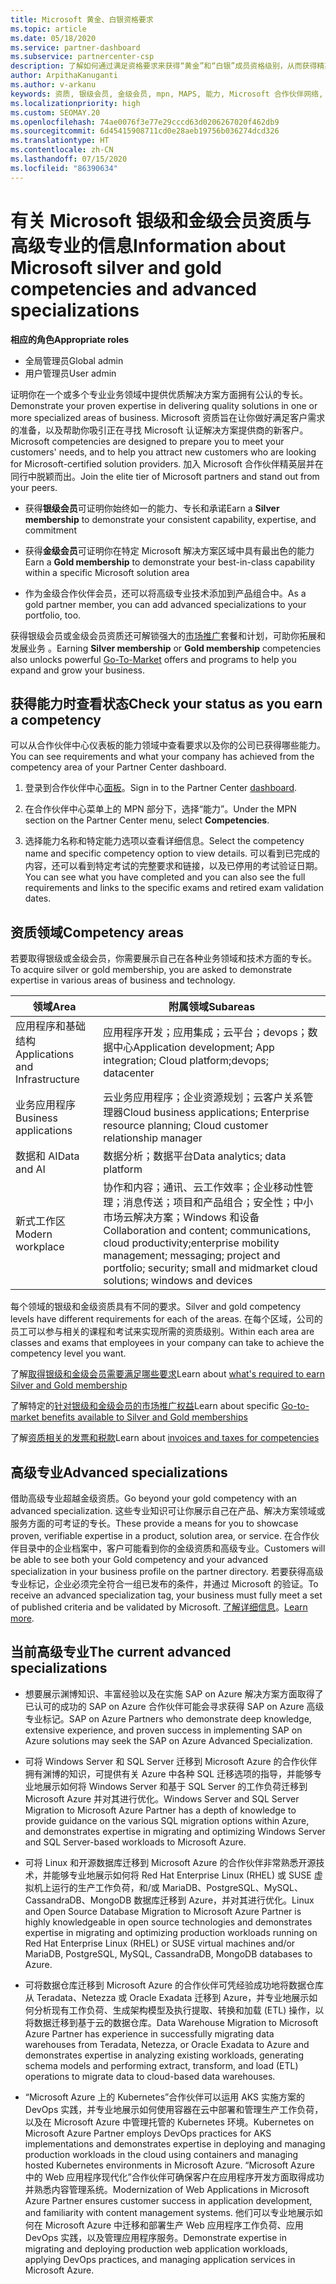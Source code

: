 ```yaml
---
title: Microsoft 黄金、白银资格要求
ms.topic: article
ms.date: 05/18/2020
ms.service: partner-dashboard
ms.subservice: partnercenter-csp
description: 了解如何通过满足资格要求来获得“黄金”和“白银”成员资格级别，从而获得精英 Microsoft 合作伙伴状态并吸引新客户。
author: ArpithaKanuganti
ms.author: v-arkanu
keywords: 资质, 银级会员, 金级会员, mpn, MAPS, 能力, Microsoft 合作伙伴网络, 网络会员, 高级专业
ms.localizationpriority: high
ms.custom: SEOMAY.20
ms.openlocfilehash: 74ae0076f3e77e29cccd63d0206267020f462db9
ms.sourcegitcommit: 6d45415908711cd0e28aeb19756b036274dcd326
ms.translationtype: HT
ms.contentlocale: zh-CN
ms.lasthandoff: 07/15/2020
ms.locfileid: "86390634"
---
```

# <a name="information-about-microsoft-silver-and-gold-competencies-and-advanced-specializations"></a><span data-ttu-id="c7fb2-104">有关 Microsoft 银级和金级会员资质与高级专业的信息</span><span class="sxs-lookup"><span data-stu-id="c7fb2-104">Information about Microsoft silver and gold competencies and advanced specializations</span></span>

<span data-ttu-id="c7fb2-105">**相应的角色**</span><span class="sxs-lookup"><span data-stu-id="c7fb2-105">**Appropriate roles**</span></span>
- <span data-ttu-id="c7fb2-106">全局管理员</span><span class="sxs-lookup"><span data-stu-id="c7fb2-106">Global admin</span></span>
- <span data-ttu-id="c7fb2-107">用户管理员</span><span class="sxs-lookup"><span data-stu-id="c7fb2-107">User admin</span></span>

<span data-ttu-id="c7fb2-108">证明你在一个或多个专业业务领域中提供优质解决方案方面拥有公认的专长。</span><span class="sxs-lookup"><span data-stu-id="c7fb2-108">Demonstrate your proven expertise in delivering quality solutions in one or more specialized areas of business.</span></span> <span data-ttu-id="c7fb2-109">Microsoft 资质旨在让你做好满足客户需求的准备，以及帮助你吸引正在寻找 Microsoft 认证解决方案提供商的新客户。</span><span class="sxs-lookup"><span data-stu-id="c7fb2-109">Microsoft competencies are designed to prepare you to meet your customers' needs, and to help you attract new customers who are looking for Microsoft-certified solution providers.</span></span> <span data-ttu-id="c7fb2-110">加入 Microsoft 合作伙伴精英层并在同行中脱颖而出。</span><span class="sxs-lookup"><span data-stu-id="c7fb2-110">Join the elite tier of Microsoft partners and stand out from your peers.</span></span>

- <span data-ttu-id="c7fb2-111">获得**银级会员**可证明你始终如一的能力、专长和承诺</span><span class="sxs-lookup"><span data-stu-id="c7fb2-111">Earn a **Silver membership** to demonstrate your consistent capability, expertise, and commitment</span></span>

- <span data-ttu-id="c7fb2-112">获得**金级会员**可证明你在特定 Microsoft 解决方案区域中具有最出色的能力</span><span class="sxs-lookup"><span data-stu-id="c7fb2-112">Earn a **Gold membership** to demonstrate your best-in-class capability within a specific Microsoft solution area</span></span>

- <span data-ttu-id="c7fb2-113">作为金级合作伙伴会员，还可以将高级专业技术添加到产品组合中。</span><span class="sxs-lookup"><span data-stu-id="c7fb2-113">As a gold partner member, you can add advanced specializations to your portfolio, too.</span></span>

<span data-ttu-id="c7fb2-114">获得银级会员或金级会员资质还可解锁强大的[市场推广](mpn-learn-about-go-to-market-benefits.md)套餐和计划，可助你拓展和发展业务 。</span><span class="sxs-lookup"><span data-stu-id="c7fb2-114">Earning **Silver membership** or **Gold membership** competencies also unlocks powerful [Go-To-Market](mpn-learn-about-go-to-market-benefits.md) offers and programs to help you expand and grow your business.</span></span>

## <a name="check-your-status-as-you-earn-a-competency"></a><span data-ttu-id="c7fb2-115">获得能力时查看状态</span><span class="sxs-lookup"><span data-stu-id="c7fb2-115">Check your status as you earn a competency</span></span>

<span data-ttu-id="c7fb2-116">可以从合作伙伴中心仪表板的能力领域中查看要求以及你的公司已获得哪些能力。</span><span class="sxs-lookup"><span data-stu-id="c7fb2-116">You can see requirements and what your company has achieved from the competency area of your Partner Center dashboard.</span></span>

1. <span data-ttu-id="c7fb2-117">登录到合作伙伴中心[面板](https://partner.microsoft.com/dashboard/home)。</span><span class="sxs-lookup"><span data-stu-id="c7fb2-117">Sign in to the Partner Center [dashboard](https://partner.microsoft.com/dashboard/home).</span></span>

2. <span data-ttu-id="c7fb2-118">在合作伙伴中心菜单上的 MPN 部分下，选择“能力”。</span><span class="sxs-lookup"><span data-stu-id="c7fb2-118">Under the MPN section on the Partner Center menu, select **Competencies**.</span></span> 

3. <span data-ttu-id="c7fb2-119">选择能力名称和特定能力选项以查看详细信息。</span><span class="sxs-lookup"><span data-stu-id="c7fb2-119">Select the competency name and specific competency option to view details.</span></span> <span data-ttu-id="c7fb2-120">可以看到已完成的内容，还可以看到特定考试的完整要求和链接，以及已停用的考试验证日期。</span><span class="sxs-lookup"><span data-stu-id="c7fb2-120">You can see what you have completed and you can also see the full requirements and links to the specific exams and retired exam validation dates.</span></span>

## <a name="competency-areas"></a><span data-ttu-id="c7fb2-121">资质领域</span><span class="sxs-lookup"><span data-stu-id="c7fb2-121">Competency areas</span></span>

<span data-ttu-id="c7fb2-122">若要取得银级或金级会员，你需要展示自己在各种业务领域和技术方面的专长。</span><span class="sxs-lookup"><span data-stu-id="c7fb2-122">To acquire silver or gold membership, you are asked to demonstrate expertise in various areas of business and technology.</span></span>

|<span data-ttu-id="c7fb2-123">**领域**</span><span class="sxs-lookup"><span data-stu-id="c7fb2-123">**Area**</span></span>            |<span data-ttu-id="c7fb2-124">**附属领域**</span><span class="sxs-lookup"><span data-stu-id="c7fb2-124">**Subareas**</span></span>                    |
|--------------------|--------------------------------|
|<span data-ttu-id="c7fb2-125">应用程序和基础结构</span><span class="sxs-lookup"><span data-stu-id="c7fb2-125">Applications and Infrastructure</span></span>|<span data-ttu-id="c7fb2-126">应用程序开发；应用集成；云平台；devops；数据中心</span><span class="sxs-lookup"><span data-stu-id="c7fb2-126">Application development; App integration; Cloud platform;devops; datacenter</span></span>|
|<span data-ttu-id="c7fb2-127">业务应用程序</span><span class="sxs-lookup"><span data-stu-id="c7fb2-127">Business applications</span></span> |<span data-ttu-id="c7fb2-128">云业务应用程序；企业资源规划；云客户关系管理器</span><span class="sxs-lookup"><span data-stu-id="c7fb2-128">Cloud business applications; Enterprise resource planning; Cloud customer relationship manager</span></span>|
|<span data-ttu-id="c7fb2-129">数据和 AI</span><span class="sxs-lookup"><span data-stu-id="c7fb2-129">Data and AI</span></span>|<span data-ttu-id="c7fb2-130">数据分析；数据平台</span><span class="sxs-lookup"><span data-stu-id="c7fb2-130">Data analytics; data platform</span></span>|
|<span data-ttu-id="c7fb2-131">新式工作区</span><span class="sxs-lookup"><span data-stu-id="c7fb2-131">Modern workplace</span></span>| <span data-ttu-id="c7fb2-132">协作和内容；通讯、云工作效率；企业移动性管理；消息传送；项目和产品组合；安全性；中小市场云解决方案；Windows 和设备</span><span class="sxs-lookup"><span data-stu-id="c7fb2-132">Collaboration and content; communications, cloud productivity;enterprise mobility management; messaging; project and portfolio; security; small and midmarket cloud solutions; windows and devices</span></span>|

<span data-ttu-id="c7fb2-133">每个领域的银级和金级资质具有不同的要求。</span><span class="sxs-lookup"><span data-stu-id="c7fb2-133">Silver and gold competency levels have different requirements for each of the areas.</span></span> <span data-ttu-id="c7fb2-134">在每个区域，公司的员工可以参与相关的课程和考试来实现所需的资质级别。</span><span class="sxs-lookup"><span data-stu-id="c7fb2-134">Within each area are classes and exams that employees in your company can take to achieve the competency level you want.</span></span>


<span data-ttu-id="c7fb2-135">了解[取得银级和金级会员需要满足哪些要求](https://partner.microsoft.com/membership/competencies)</span><span class="sxs-lookup"><span data-stu-id="c7fb2-135">Learn about [what's required to earn Silver and Gold membership](https://partner.microsoft.com/membership/competencies)</span></span>

<span data-ttu-id="c7fb2-136">了解特定的[针对银级和金级会员的市场推广权益](mpn-learn-about-go-to-market-benefits.md)</span><span class="sxs-lookup"><span data-stu-id="c7fb2-136">Learn about specific [Go-to-market benefits available to Silver and Gold memberships](mpn-learn-about-go-to-market-benefits.md)</span></span> 

<span data-ttu-id="c7fb2-137">了解[资质相关的发票和税款](mpn-view-print-maps-invoice.md)</span><span class="sxs-lookup"><span data-stu-id="c7fb2-137">Learn about [invoices and taxes for competencies](mpn-view-print-maps-invoice.md)</span></span>

## <a name="advanced-specializations"></a><span data-ttu-id="c7fb2-138">高级专业</span><span class="sxs-lookup"><span data-stu-id="c7fb2-138">Advanced specializations</span></span>

<span data-ttu-id="c7fb2-139">借助高级专业超越金级资质。</span><span class="sxs-lookup"><span data-stu-id="c7fb2-139">Go beyond your gold competency with an advanced specialization.</span></span> <span data-ttu-id="c7fb2-140">这些专业知识可让你展示自己在产品、解决方案领域或服务方面的可考证的专长。</span><span class="sxs-lookup"><span data-stu-id="c7fb2-140">These provide a means for you to showcase proven, verifiable expertise in a product, solution area, or service.</span></span> <span data-ttu-id="c7fb2-141">在合作伙伴目录中的企业档案中，客户可能看到你的金级资质和高级专业。</span><span class="sxs-lookup"><span data-stu-id="c7fb2-141">Customers will be able to see both your Gold competency and your advanced specialization in your business profile on the partner directory.</span></span> <span data-ttu-id="c7fb2-142">若要获得高级专业标记，企业必须完全符合一组已发布的条件，并通过 Microsoft 的验证。</span><span class="sxs-lookup"><span data-stu-id="c7fb2-142">To receive an advanced specialization tag, your business must fully meet a set of published criteria and be validated by Microsoft.</span></span> <span data-ttu-id="c7fb2-143">[了解详细信息](https://partner.microsoft.com/membership/competencies#tab-content-2)。</span><span class="sxs-lookup"><span data-stu-id="c7fb2-143">[Learn more](https://partner.microsoft.com/membership/competencies#tab-content-2).</span></span> 

## <a name="the-current-advanced-specializations"></a><span data-ttu-id="c7fb2-144">当前高级专业</span><span class="sxs-lookup"><span data-stu-id="c7fb2-144">The current advanced specializations</span></span>

- <span data-ttu-id="c7fb2-145">想要展示渊博知识、丰富经验以及在实施 SAP on Azure 解决方案方面取得了已认可的成功的 SAP on Azure 合作伙伴可能会寻求获得 SAP on Azure 高级专业标记。</span><span class="sxs-lookup"><span data-stu-id="c7fb2-145">SAP on Azure Partners who demonstrate deep knowledge, extensive experience, and proven success in implementing SAP on Azure solutions may seek the SAP on Azure Advanced Specialization.</span></span>

- <span data-ttu-id="c7fb2-146">可将 Windows Server 和 SQL Server 迁移到 Microsoft Azure 的合作伙伴拥有渊博的知识，可提供有关 Azure 中各种 SQL 迁移选项的指导，并能够专业地展示如何将 Windows Server 和基于 SQL Server 的工作负荷迁移到 Microsoft Azure 并对其进行优化。</span><span class="sxs-lookup"><span data-stu-id="c7fb2-146">Windows Server and SQL Server Migration to Microsoft Azure Partner has a depth of knowledge to provide guidance on the various SQL migration options within Azure, and demonstrates expertise in migrating and optimizing Windows Server and SQL Server-based workloads to Microsoft Azure.</span></span> 

- <span data-ttu-id="c7fb2-147">可将 Linux 和开源数据库迁移到 Microsoft Azure 的合作伙伴非常熟悉开源技术，并能够专业地展示如何将 Red Hat Enterprise Linux (RHEL) 或 SUSE 虚拟机上运行的生产工作负荷，和/或 MariaDB、PostgreSQL、MySQL、CassandraDB、MongoDB 数据库迁移到 Azure，并对其进行优化。</span><span class="sxs-lookup"><span data-stu-id="c7fb2-147">Linux and Open Source Database Migration to Microsoft Azure Partner is highly knowledgeable in open source technologies and demonstrates expertise in migrating and optimizing production workloads running on Red Hat Enterprise Linux (RHEL) or SUSE virtual machines and/or MariaDB, PostgreSQL, MySQL, CassandraDB, MongoDB databases to Azure.</span></span>

- <span data-ttu-id="c7fb2-148">可将数据仓库迁移到 Microsoft Azure 的合作伙伴可凭经验成功地将数据仓库从 Teradata、Netezza 或 Oracle Exadata 迁移到 Azure，并专业地展示如何分析现有工作负荷、生成架构模型及执行提取、转换和加载 (ETL) 操作，以将数据迁移到基于云的数据仓库。</span><span class="sxs-lookup"><span data-stu-id="c7fb2-148">Data Warehouse Migration to Microsoft Azure Partner has experience in successfully migrating data warehouses from Teradata, Netezza, or Oracle Exadata to Azure and demonstrates expertise in analyzing existing workloads, generating schema models and performing extract, transform, and load (ETL) operations to migrate data to cloud-based data warehouses.</span></span>

- <span data-ttu-id="c7fb2-149">“Microsoft Azure 上的 Kubernetes”合作伙伴可以运用 AKS 实施方案的 DevOps 实践，并专业地展示如何使用容器在云中部署和管理生产工作负荷，以及在 Microsoft Azure 中管理托管的 Kubernetes 环境。</span><span class="sxs-lookup"><span data-stu-id="c7fb2-149">Kubernetes on Microsoft Azure Partner employs DevOps practices for AKS implementations and demonstrates expertise in deploying and managing production workloads in the cloud using containers and managing hosted Kubernetes environments in Microsoft Azure.</span></span>
<span data-ttu-id="c7fb2-150">“Microsoft Azure 中的 Web 应用程序现代化”合作伙伴可确保客户在应用程序开发方面取得成功并熟悉内容管理系统。</span><span class="sxs-lookup"><span data-stu-id="c7fb2-150">Modernization of Web Applications in Microsoft Azure Partner ensures customer success in application development, and familiarity with content management systems.</span></span> <span data-ttu-id="c7fb2-151">他们可以专业地展示如何在 Microsoft Azure 中迁移和部署生产 Web 应用程序工作负荷、应用 DevOps 实践，以及管理应用程序服务。</span><span class="sxs-lookup"><span data-stu-id="c7fb2-151">Demonstrate expertise in migrating and deploying production web application workloads, applying DevOps practices, and managing application services in Microsoft Azure.</span></span>
